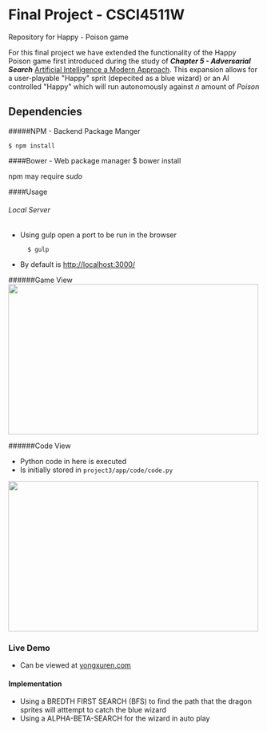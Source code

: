 Final Project - CSCI4511W
==================


Repository for Happy - Poison game

For this final project we have extended the functionality of the Happy Poison game first introduced during the study of __*Chapter 5 - Adversarial Search*__ [Artificial Intelligence a Modern Approach](http://www.amazon.com/Artificial-Intelligence-Modern-Approach-Edition/dp/0136042597).  This expansion allows for a user-playable "Happy" sprit (depecited as a blue wizard) or an AI controlled "Happy" which will run autonomously against *n* amount of *Poison*

## Dependencies
#####NPM - Backend Package Manger

    $ npm install

####Bower - Web package manager
    $ bower install

npm may require *sudo*

####Usage
###### Local Server
+ Using gulp open a port to be run in the browser

        $ gulp
+ By default is [http://localhost:3000/](http://localhost:3000/)

######Game View
<img src="http://i.imgbox.com/yrTSsv09.png" width="500px" height="300px" />

######Code View
+ Python code in here is executed
+ Is initially stored in <code>project3/app/code/code.py</code>
<img src="http://i.imgbox.com/xWNYtzTC.png" width="500px" height="300px" />

### Live Demo 
+ Can be viewed at [yongxuren.com](yongxuren.com)



#### Implementation
+ Using a BREDTH FIRST SEARCH (BFS) to find the path that the dragon sprites will atttempt to catch the blue wizard
+ Using a ALPHA-BETA-SEARCH for the wizard in auto play

